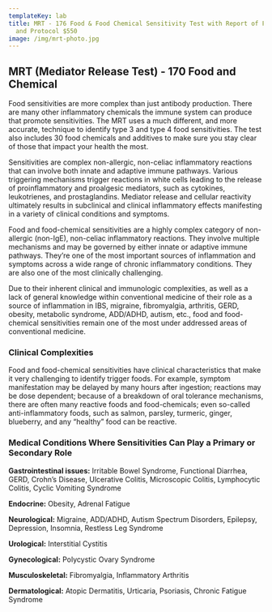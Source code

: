 ```yaml
---
templateKey: lab
title: MRT - 176 Food & Food Chemical Sensitivity Test with Report of Finding
  and Protocol $550
image: /img/mrt-photo.jpg
---
```


## MRT (Mediator Release Test) - 170 Food and Chemical 

Food sensitivities are more complex than just antibody production. There are many other inflammatory chemicals the immune system can produce that promote sensitivities.  The MRT uses a much different, and more accurate, technique to identify type 3 and type 4 food sensitivities. The test also includes 30 food chemicals and additives to make sure you stay clear of those that impact your health the most. 



Sensitivities are complex non-allergic, non-celiac inflammatory reactions that can involve both innate and adaptive immune pathways. Various triggering mechanisms trigger reactions in white cells leading to the release of proinflammatory and proalgesic mediators, such as cytokines, leukotrienes, and prostaglandins. Mediator release and cellular reactivity ultimately results in subclinical and clinical inflammatory effects manifesting in a variety of clinical conditions and symptoms.

Food and food-chemical sensitivities are a highly complex category of non-allergic (non-IgE), non-celiac inflammatory reactions. They involve multiple mechanisms and may be governed by either innate or adaptive immune pathways. They’re one of the most important sources of inflammation and symptoms across a wide range of chronic inflammatory conditions. They are also one of the most clinically challenging.

Due to their inherent clinical and immunologic complexities, as well as a lack of general knowledge within conventional medicine of their role as a source of inflammation in IBS, migraine, fibromyalgia, arthritis, GERD, obesity, metabolic syndrome, ADD/ADHD, autism, etc., food and food-chemical sensitivities remain one of the most under addressed areas of conventional medicine.

### Clinical Complexities

Food and food-chemical sensitivities have clinical characteristics that make it very challenging to identify trigger foods. For example, symptom manifestation may be delayed by many hours after ingestion; reactions may be dose dependent; because of a breakdown of oral tolerance mechanisms, there are often many reactive foods and food-chemicals; even so-called anti-inflammatory foods, such as salmon, parsley, turmeric, ginger, blueberry, and any “healthy” food can be reactive.

### Medical Conditions Where Sensitivities Can Play a Primary or Secondary Role

**Gastrointestinal issues:** Irritable Bowel Syndrome, Functional Diarrhea, GERD, Crohn’s Disease, Ulcerative Colitis, Microscopic Colitis, Lymphocytic Colitis, Cyclic Vomiting Syndrome

**Endocrine:** Obesity, Adrenal Fatigue

**Neurological:** Migraine, ADD/ADHD, Autism Spectrum Disorders, Epilepsy, Depression, Insomnia, Restless Leg Syndrome

**Urological:** Interstitial Cystitis

**Gynecological:** Polycystic Ovary Syndrome

**Musculoskeletal:** Fibromyalgia, Inflammatory Arthritis

**Dermatological:** Atopic Dermatitis, Urticaria, Psoriasis, Chronic Fatigue Syndrome
